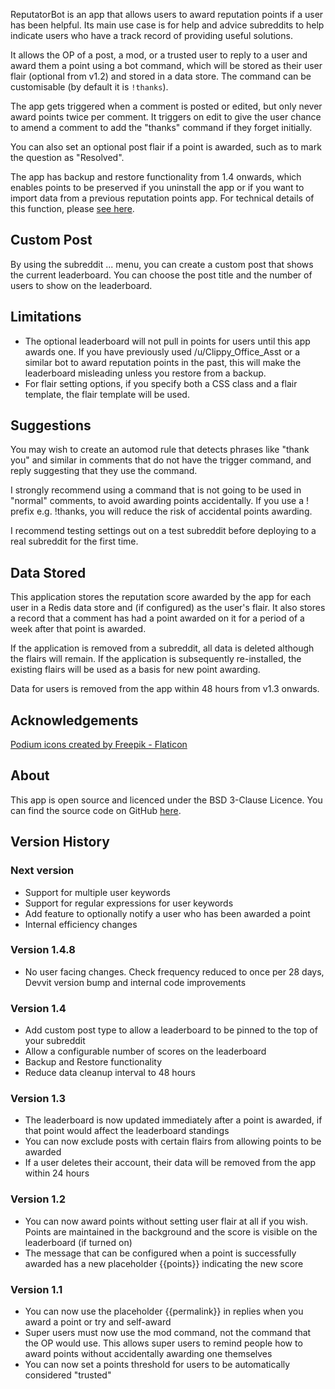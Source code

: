 ReputatorBot is an app that allows users to award reputation points if a user has been helpful. Its main use case is for help and advice subreddits to help indicate users who have a track record of providing useful solutions.

It allows the OP of a post, a mod, or a trusted user to reply to a user and award them a point using a bot command, which will be stored as their user flair (optional from v1.2) and stored in a data store. The command can be customisable (by default it is `!thanks`).

The app gets triggered when a comment is posted or edited, but only never award points twice per comment. It triggers on edit to give the user chance to amend a comment to add the "thanks" command if they forget initially.

You can also set an optional post flair if a point is awarded, such as to mark the question as "Resolved".

The app has backup and restore functionality from 1.4 onwards, which enables points to be preserved if you uninstall the app or if you want to import data from a previous reputation points app. For technical details of this function, please [see here](https://www.reddit.com/r/fsvapps/wiki/reputatorbotbackup/).

## Custom Post

By using the subreddit ... menu, you can create a custom post that shows the current leaderboard. You can choose the post title and the number of users to show on the leaderboard.

## Limitations

* The optional leaderboard will not pull in points for users until this app awards one. If you have previously used /u/Clippy_Office_Asst or a similar bot to award reputation points in the past, this will make the leaderboard misleading unless you restore from a backup.
* For flair setting options, if you specify both a CSS class and a flair template, the flair template will be used.

## Suggestions

You may wish to create an automod rule that detects phrases like "thank you" and similar in comments that do not have the trigger command, and reply suggesting that they use the command.

I strongly recommend using a command that is not going to be used in "normal" comments, to avoid awarding points accidentally. If you use a ! prefix e.g. !thanks, you will reduce the risk of accidental points awarding.

I recommend testing settings out on a test subreddit before deploying to a real subreddit for the first time.

## Data Stored

This application stores the reputation score awarded by the app for each user in a Redis data store and (if configured) as the user's flair. It also stores a record that a comment has had a point awarded on it for a period of a week after that point is awarded.

If the application is removed from a subreddit, all data is deleted although the flairs will remain. If the application is subsequently re-installed, the existing flairs will be used as a basis for new point awarding.

Data for users is removed from the app within 48 hours from v1.3 onwards.

## Acknowledgements

[Podium icons created by Freepik - Flaticon](https://www.flaticon.com/free-icons/podium)

## About

This app is open source and licenced under the BSD 3-Clause Licence. You can find the source code on GitHub [here](https://github.com/fsvreddit/reputatorbot).

## Version History

### Next version

* Support for multiple user keywords
* Support for regular expressions for user keywords
* Add feature to optionally notify a user who has been awarded a point
* Internal efficiency changes

### Version 1.4.8

* No user facing changes. Check frequency reduced to once per 28 days, Devvit version bump and internal code improvements

### Version 1.4

* Add custom post type to allow a leaderboard to be pinned to the top of your subreddit
* Allow a configurable number of scores on the leaderboard
* Backup and Restore functionality
* Reduce data cleanup interval to 48 hours

### Version 1.3

* The leaderboard is now updated immediately after a point is awarded, if that point would affect the leaderboard standings
* You can now exclude posts with certain flairs from allowing points to be awarded
* If a user deletes their account, their data will be removed from the app within 24 hours

### Version 1.2

* You can now award points without setting user flair at all if you wish. Points are maintained in the background and the score is visible on the leaderboard (if turned on)
* The message that can be configured when a point is successfully awarded has a new placeholder {{points}} indicating the new score

### Version 1.1

* You can now use the placeholder {{permalink}} in replies when you award a point or try and self-award
* Super users must now use the mod command, not the command that the OP would use. This allows super users to remind people how to award points without accidentally awarding one themselves
* You can now set a points threshold for users to be automatically considered "trusted"
